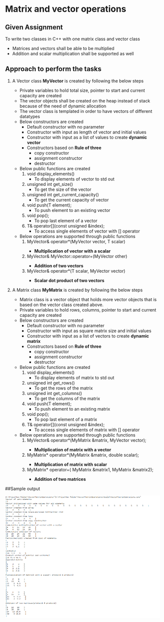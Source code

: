 # Matrix and vector operations

## Given Assignment

To write two classes in C++ with one matrix class and vector class </br>

- Matrices and vectors shall be able to be multiplied </br> 
- Addition and scalar multiplication shall be supported as well </br> 

## Approach to perform the tasks

1. A Vector class **MyVector** is created by following the below steps

    * Private variables to hold total size, pointer to start and current capacity are created 
    * The vector objects shall be created on the heap instead of stack because of the need of dynamic allocation
    * The vector class is templated in order to have vectors of different datatypes
    * Below constructors are created 
        * Default constructor with no parameter
        * Constructor with input as length of vector and initial values
        * Constructor with input as a list of values to create **dynamic vector**
        * Constructors based on **Rule of three**
            * copy constructor
            * assignment constructor
            * destructor
    * Below public functions are created
        1. void display_elements()
            - To display elements of vector to std out
        2. unsigned int get_size()
            - To get the size of the vector
        3. unsigned int get_current_capacity()
            - To get the current capacity of vector
        4. void push(T element);
            - To push element to an existing vector
        5. void pop();
            - To pop last element of a vector
        6. T& operator[](const unsigned &index);
            - To access single elements of vector with [] operator
    * Below operations are supported through public functions
        1. MyVector<T>& operator*(MyVector<T> vector, T scalar)
            - **Multiplication of vector with a scalar**
        2. MyVector<T>& MyVector<T>::operator+(MyVector<T> other)
            - **Addition of two vectors**
        3. MyVector<T>& operator*(T scalar, MyVector<T> vector)
            - **Scalar dot product of two vectors**

1. A Matrix class **MyMatrix** is created by following the below steps

    * Matrix class is a vector object that holds more vector objects that is based on the vector class created above.
    * Private variables to hold rows, columns, pointer to start and current capacity are created
    * Below constructors are created 
        * Default constructor with no parameter
        * Constructor with input as square matrix size and initial values
        * Constructor with input as a list of vectors to create **dynamic matrix**
        * Constructors based on **Rule of three**
            * copy constructor
            * assignment constructor
            * destructor
    * Below public functions are created
        1. void display_elements()
            - To display elements of matrix to std out
        2. unsigned int get_rows()
            - To get the rows of the matrix
        3. unsigned int get_columns()
            - To get the columns of the matrix
        4. void push(T element);
            - To push element to an existing matrix
        5. void pop();
            - To pop last element of a matrix
        6. T& operator[](const unsigned &index);
            - To access single elements of matrix with [] operator
    * Below operations are supported through public functions
        1. MyVector& operator*(MyMatrix<MyVector> &matrix, MyVector vector);
            - **Multiplication of matrix with a vector**
        2. MyMatrix<MyVector>* operator*(MyMatrix<MyVector> &matrix, double scalar);
            - **Multiplication of matrix with scalar**
        3. MyMatrix<MyVector>* operator+( MyMatrix<MyVector> &matrix1, MyMatrix<MyVector> &matrix2);
            - **Addition of two matrices**

##Sample output


<img src="./output_screenshot.PNG" alt="image_"	title="Sample ouput" width="840" height="400" />
